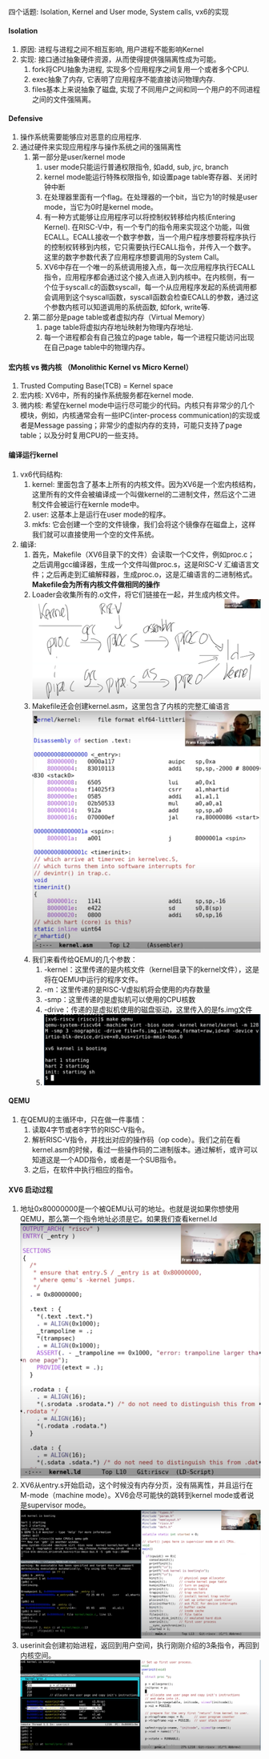 四个话题: Isolation, Kernel and User mode, System calls, vx6的实现

#### Isolation
1. 原因: 进程与进程之间不相互影响, 用户进程不能影响Kernel
2. 实现: 接口通过抽象硬件资源，从而使得提供强隔离性成为可能。
	1. fork将CPU抽象为进程, 实现多个应用程序之间复用一个或者多个CPU.
	2. exec抽象了内存, 它表明了应用程序不能直接访问物理内存.
	3. files基本上来说抽象了磁盘, 实现了不同用户之间和同一个用户的不同进程之间的文件强隔离。

#### Defensive
1. 操作系统需要能够应对恶意的应用程序.
2. 通过硬件来实现应用程序与操作系统之间的强隔离性
	1. 第一部分是user/kernel mode
		1. user mode只能运行普通权限指令, 如add, sub, jrc, branch
		2. kernel mode能运行特殊权限指令, 如设置page table寄存器、关闭时钟中断
		3. 在处理器里面有一个flag。在处理器的一个bit，当它为1的时候是user mode，当它为0时是kernel mode。
		4. 有一种方式能够让应用程序可以将控制权转移给内核(Entering Kernel). 在RISC-V中，有一个专门的指令用来实现这个功能，叫做ECALL。ECALL接收一个数字参数，当一个用户程序想要将程序执行的控制权转移到内核，它只需要执行ECALL指令，并传入一个数字。这里的数字参数代表了应用程序想要调用的System Call。
		5. XV6中存在一个唯一的系统调用接入点，每一次应用程序执行ECALL指令，应用程序都会通过这个接入点进入到内核中。在内核侧，有一个位于syscall.c的函数syscall，每一个从应用程序发起的系统调用都会调用到这个syscall函数，syscall函数会检查ECALL的参数，通过这个参数内核可以知道调用的系统函数, 如fork, write等.
	2. 第二部分是page table或者虚拟内存（Virtual Memory）
		1. page table将虚拟内存地址映射为物理内存地址.
		2. 每一个进程都会有自己独立的page table，每一个进程只能访问出现在自己page table中的物理内存。

#### 宏内核 vs 微内核 （Monolithic Kernel vs Micro Kernel）
1. Trusted Computing Base(TCB) = Kernel space
2. 宏内核: XV6中，所有的操作系统服务都在kernel mode.
3. 微内核: 希望在kernel mode中运行尽可能少的代码。内核只有非常少的几个模块，例如，内核通常会有一些IPC(inter-process communication)的实现或者是Message passing；非常少的虚拟内存的支持，可能只支持了page table；以及分时复用CPU的一些支持。

#### 编译运行kernel
1. vx6代码结构: 
	1. kernel: 里面包含了基本上所有的内核文件。因为XV6是一个宏内核结构，这里所有的文件会被编译成一个叫做kernel的二进制文件，然后这个二进制文件会被运行在kernle mode中。
	2. user:  这基本上是运行在user mode的程序。
	3. mkfs: 它会创建一个空的文件镜像，我们会将这个镜像存在磁盘上，这样我们就可以直接使用一个空的文件系统。
2. 编译: 
	1. 首先，Makefile（XV6目录下的文件）会读取一个C文件，例如proc.c；之后调用gcc编译器，生成一个文件叫做proc.s，这是RISC-V 汇编语言文件；之后再走到汇编解释器，生成proc.o，这是汇编语言的二进制格式。**Makefile会为所有内核文件做相同的操作**
	2. Loader会收集所有的.o文件，将它们链接在一起，并生成内核文件。![](Attachments/Pasted%20image%2020220828160038.png)
	3. Makefile还会创建kernel.asm，这里包含了内核的完整汇编语言![](Attachments/Pasted%20image%2020220828161324.png)
	4. 我们来看传给QEMU的几个参数：
		1. -kernel：这里传递的是内核文件（kernel目录下的kernel文件），这是将在QEMU中运行的程序文件。
		2. -m：这里传递的是RISC-V虚拟机将会使用的内存数量
		3. -smp：这里传递的是虚拟机可以使用的CPU核数
		4. -drive：传递的是虚拟机使用的磁盘驱动，这里传入的是fs.img文件
		5. ![](Attachments/Pasted%20image%2020220828160336.png)

#### QEMU
1. 在QEMU的主循环中，只在做一件事情：
	1. 读取4字节或者8字节的RISC-V指令。
	2. 解析RISC-V指令，并找出对应的操作码（op code）。我们之前在看kernel.asm的时候，看过一些操作码的二进制版本。通过解析，或许可以知道这是一个ADD指令，或者是一个SUB指令。
	3. 之后，在软件中执行相应的指令。

#### XV6 启动过程
1. 地址0x80000000是一个被QEMU认可的地址。也就是说如果你想使用QEMU，那么第一个指令地址必须是它。如果我们查看kernel.ld![](Attachments/Pasted%20image%2020220828163914.png)
2. XV6从entry.s开始启动，这个时候没有内存分页，没有隔离性，并且运行在M-mode（machine mode）。XV6会尽可能快的跳转到kernel mode或者说是supervisor mode。![](Attachments/Pasted%20image%2020220828164033.png)
3. userinit会创建初始进程，返回到用户空间，执行刚刚介绍的3条指令，再回到内核空间。![](Attachments/Pasted%20image%2020220828165200.png)
